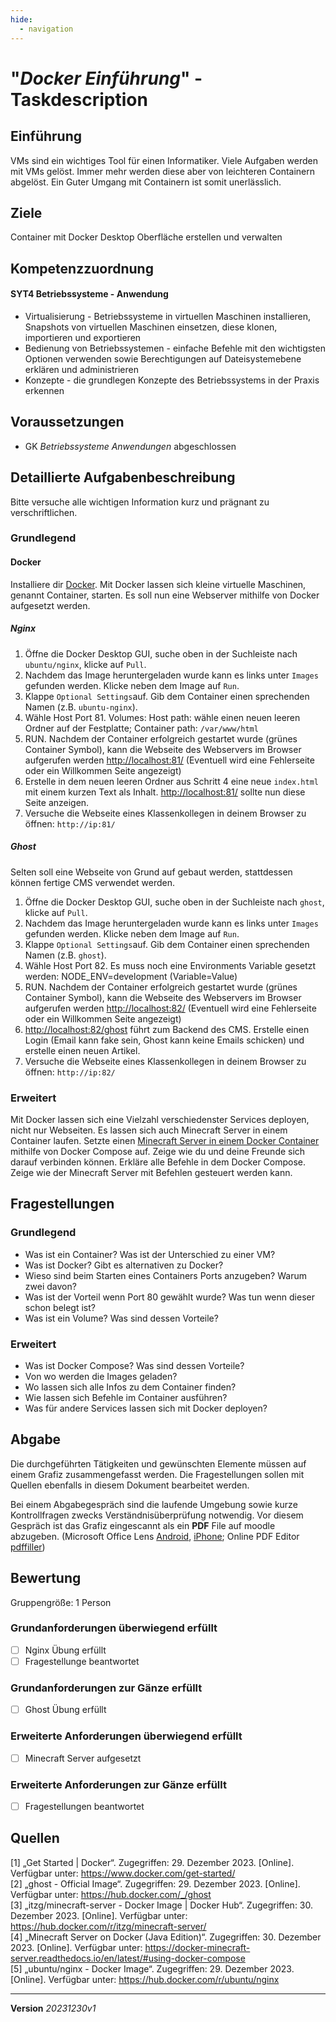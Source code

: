 ```yaml
---
hide:
  - navigation
---
```


# "*Docker Einführung*" - Taskdescription

## Einführung

VMs sind ein wichtiges Tool für einen Informatiker. Viele Aufgaben werden mit VMs gelöst. Immer mehr werden diese aber von leichteren Containern abgelöst. Ein Guter Umgang mit Containern ist somit unerlässlich. 

## Ziele

Container mit Docker Desktop Oberfläche erstellen und verwalten


## Kompetenzzuordnung

#### SYT4  Betriebssysteme - Anwendung

* Virtualisierung - Betriebssysteme in virtuellen Maschinen installieren, Snapshots von virtuellen Maschinen einsetzen, diese klonen, importieren und exportieren
* Bedienung von Betriebssystemen - einfache  Befehle mit den wichtigsten Optionen verwenden sowie Berechtigungen auf  Dateisystemebene erklären und administrieren
* Konzepte - die grundlegen Konzepte des Betriebssystems in der Praxis erkennen

## Voraussetzungen

* GK *Betriebssysteme Anwendungen* abgeschlossen

## Detaillierte Aufgabenbeschreibung
Bitte versuche alle wichtigen Information kurz und prägnant zu verschriftlichen.

### Grundlegend

#### Docker

Installiere dir [Docker](https://www.docker.com/get-started/). Mit Docker lassen sich kleine virtuelle Maschinen, genannt Container, starten. Es soll nun eine Webserver mithilfe von Docker aufgesetzt werden.

##### Nginx

1. Öffne die Docker Desktop GUI, suche oben in der Suchleiste nach `ubuntu/nginx`, klicke auf `Pull`.
2. Nachdem das Image heruntergeladen wurde kann es links unter `Images` gefunden werden. Klicke neben dem Image auf `Run`.
3. Klappe `Optional Settings`auf. Gib dem Container einen sprechenden Namen (z.B. `ubuntu-nginx`).
4. Wähle Host Port 81. Volumes: Host path: wähle einen neuen leeren Ordner auf der Festplatte; Container path: `/var/www/html`
5. RUN. Nachdem der Container erfolgreich gestartet wurde (grünes Container Symbol), kann die Webseite des Webservers im Browser aufgerufen werden [http://localhost:81/](http://localhost:81/) (Eventuell wird eine Fehlerseite oder ein Willkommen Seite angezeigt)
6. Erstelle in dem neuen leeren Ordner aus Schritt 4 eine neue `index.html` mit einem kurzen Text als Inhalt. [http://localhost:81/](http://localhost:81/) sollte nun diese Seite anzeigen.
7. Versuche die Webseite eines Klassenkollegen in deinem Browser zu öffnen: `http://ip:81/`

##### Ghost

Selten soll eine Webseite von Grund auf gebaut werden, stattdessen können fertige CMS verwendet werden.

1. Öffne die Docker Desktop GUI, suche oben in der Suchleiste nach `ghost`, klicke auf `Pull`.
2. Nachdem das Image heruntergeladen wurde kann es links unter `Images` gefunden werden. Klicke neben dem Image auf `Run`.
3. Klappe `Optional Settings`auf. Gib dem Container einen sprechenden Namen (z.B. `ghost`).
4. Wähle Host Port 82. Es muss noch eine Environments Variable gesetzt werden: NODE_ENV=development (Variable=Value)
5. RUN. Nachdem der Container erfolgreich gestartet wurde (grünes Container Symbol), kann die Webseite des Webservers im Browser aufgerufen werden [http://localhost:82/](http://localhost:82/) (Eventuell wird eine Fehlerseite oder ein Willkommen Seite angezeigt)
6. [http://localhost:82/ghost](http://localhost:82/ghost) führt zum Backend des CMS. Erstelle einen Login (Email kann fake sein, Ghost kann keine Emails schicken) und erstelle einen neuen Artikel.
7. Versuche die Webseite eines Klassenkollegen in deinem Browser zu öffnen: `http://ip:82/`

### Erweitert

Mit Docker lassen sich eine Vielzahl verschiedenster Services deployen, nicht nur Webseiten. Es lassen sich auch Minecraft Server in einem Container laufen. Setzte einen [Minecraft Server in einem Docker Container](https://docker-minecraft-server.readthedocs.io/en/latest/) mithilfe von Docker Compose auf. Zeige wie du und deine Freunde sich darauf verbinden können. Erkläre alle Befehle in dem Docker Compose. Zeige wie der Minecraft Server mit Befehlen gesteuert werden kann. 


## Fragestellungen

### Grundlegend

- Was ist ein Container? Was ist der Unterschied zu einer VM?
- Was ist Docker? Gibt es alternativen zu Docker?
- Wieso sind beim Starten eines Containers Ports anzugeben? Warum zwei davon?
- Was ist der Vorteil wenn Port 80 gewählt wurde? Was tun wenn dieser schon belegt ist?
- Was ist ein Volume? Was sind dessen Vorteile?

### Erweitert

* Was ist Docker Compose? Was sind dessen Vorteile?
* Von wo werden die Images geladen?
* Wo lassen sich alle Infos zu dem Container finden?
* Wie lassen sich Befehle im Container ausführen?
* Was für andere Services lassen sich mit Docker deployen?

## Abgabe
Die durchgeführten Tätigkeiten und gewünschten Elemente müssen auf einem Grafiz zusammengefasst werden. Die Fragestellungen sollen mit Quellen ebenfalls in diesem Dokument bearbeitet werden.

Bei einem Abgabegespräch sind die laufende Umgebung sowie kurze Kontrollfragen zwecks Verständnisüberprüfung notwendig. Vor diesem Gespräch ist das Grafiz eingescannt als ein **PDF** File auf moodle abzugeben. (Microsoft Office Lens [Android](https://play.google.com/store/apps/details?id=com.microsoft.office.officelens&hl=de_AT&gl=US), [iPhone](https://apps.apple.com/at/app/microsoft-office-lens-pdf-scan/id975925059); Online PDF Editor [pdffiller](https://www.pdffiller.com/de/))

## Bewertung
Gruppengröße: 1 Person
### Grundanforderungen **überwiegend erfüllt**
- [ ] Nginx Übung erfüllt
- [ ] Fragestellunge beantwortet
### Grundanforderungen **zur Gänze erfüllt**
- [ ] Ghost Übung erfüllt
### Erweiterte Anforderungen **überwiegend erfüllt**

- [ ] Minecraft Server aufgesetzt

### Erweiterte Anforderungen **zur Gänze erfüllt**

- [ ] Fragestellungen beantwortet

## Quellen

[1] „Get Started | Docker“. Zugegriffen: 29. Dezember 2023. [Online]. Verfügbar unter: https://www.docker.com/get-started/  
[2] „ghost - Official Image“. Zugegriffen: 29. Dezember 2023. [Online]. Verfügbar unter: https://hub.docker.com/_/ghost  
[3] „itzg/minecraft-server - Docker Image | Docker Hub“. Zugegriffen: 30. Dezember 2023. [Online]. Verfügbar unter: https://hub.docker.com/r/itzg/minecraft-server/  
[4] „Minecraft Server on Docker (Java Edition)“. Zugegriffen: 30. Dezember 2023. [Online]. Verfügbar unter: https://docker-minecraft-server.readthedocs.io/en/latest/#using-docker-compose  
[5] „ubuntu/nginx - Docker Image“. Zugegriffen: 29. Dezember 2023. [Online]. Verfügbar unter: https://hub.docker.com/r/ubuntu/nginx  


---
**Version** *20231230v1*

